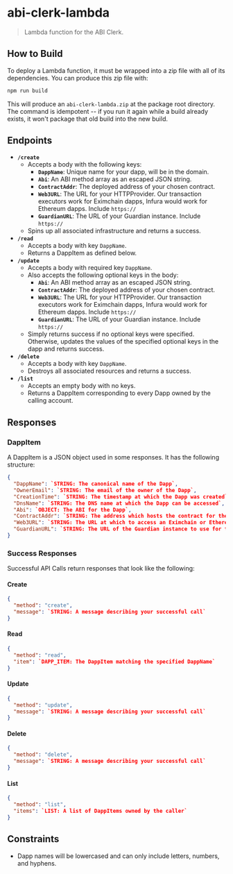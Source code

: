 # abi-clerk-lambda

> Lambda function for the ABI Clerk.

## How to Build
To deploy a Lambda function, it must be wrapped into a zip file with all of its dependencies.  You can produce this zip file with:

```sh
npm run build
```

This will produce an `abi-clerk-lambda.zip` at the package root directory.  The command is idempotent -- if you run it again while a build already exists, it won't package that old build into the new build.

## Endpoints
- **`/create`**
  - Accepts a body with the following keys:
    - **`DappName`**: Unique name for your dapp, will be in the domain.
    - **`Abi`**: An ABI method array as an escaped JSON string.
    - **`ContractAddr`**: The deployed address of your chosen contract.
    - **`Web3URL`**: The URL for your HTTPProvider.  Our transaction executors work for Eximchain dapps, Infura would work for Ethereum dapps.  Include `https://`
    - **`GuardianURL`**: The URL of your Guardian instance.  Include `https://`
  - Spins up all associated infrastructure and returns a success.
- **`/read`**
  - Accepts a body with key `DappName`.
  - Returns a DappItem as defined below.
- **`/update`**
  - Accepts a body with required key `DappName`.
  - Also accepts the following optional keys in the body:
    - **`Abi`**: An ABI method array as an escaped JSON string.
    - **`ContractAddr`**: The deployed address of your chosen contract.
    - **`Web3URL`**: The URL for your HTTPProvider.  Our transaction executors work for Eximchain dapps, Infura would work for Ethereum dapps.  Include `https://`
    - **`GuardianURL`**: The URL of your Guardian instance.  Include `https://`
  - Simply returns success if no optional keys were specified. Otherwise, updates the values of the specified optional keys in the dapp and returns success.
- **`/delete`**
  - Accepts a body with key `DappName`.
  - Destroys all associated resources and returns a success.
- **`/list`**
  - Accepts an empty body with no keys.
  - Returns a DappItem corresponding to every Dapp owned by the calling account.

## Responses

### DappItem

A DappItem is a JSON object used in some responses. It has the following structure:

```json
{
  "DappName": `STRING: The canonical name of the Dapp`,
  "OwnerEmail": `STRING: The email of the owner of the Dapp`,
  "CreationTime": `STRING: The timestamp at which the Dapp was created`,
  "DnsName": `STRING: The DNS name at which the Dapp can be accessed`,
  "Abi": `OBJECT: The ABI for the Dapp`,
  "ContractAddr": `STRING: The address which hosts the contract for the Dapp`,
  "Web3URL": `STRING: The URL at which to access an Eximchain or Ethereum node`,
  "GuardianURL": `STRING: The URL of the Guardian instance to use for this Dapp`
}
```

### Success Responses

Successful API Calls return responses that look like the following:

#### Create

```json
{
  "method": "create",
  "message": `STRING: A message describing your successful call`
}
```

#### Read

```json
{
  "method": "read",
  "item": `DAPP_ITEM: The DappItem matching the specified DappName`
}
```

#### Update

```json
{
  "method": "update",
  "message": `STRING: A message describing your successful call`
}
```

#### Delete

```json
{
  "method": "delete",
  "message": `STRING: A message describing your successful call`
}
```

#### List

```json
{
  "method": "list",
  "items": `LIST: A list of DappItems owned by the caller`
}
```

## Constraints
- Dapp names will be lowercased and can only include letters, numbers, and hyphens.